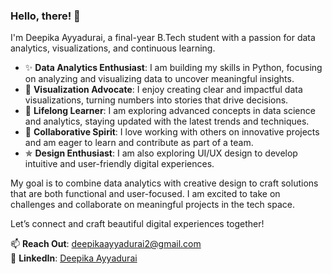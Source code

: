### Hello, there! 👋

I'm Deepika Ayyadurai, a final-year B.Tech student with a passion for data analytics, visualizations, and continuous learning.

- ✨ **Data Analytics Enthusiast**: I am building my skills in Python, focusing on analyzing and visualizing data to uncover meaningful insights.
- 🌟 **Visualization Advocate**: I enjoy creating clear and impactful data visualizations, turning numbers into stories that drive decisions.
- 🔗 **Lifelong Learner**: I am exploring advanced concepts in data science and analytics, staying updated with the latest trends and techniques.
- 🤝 **Collaborative Spirit**: I love working with others on innovative projects and am eager to learn and contribute as part of a team.
- ✯ **Design Enthusiast**: I am also exploring UI/UX design to develop intuitive and user-friendly digital experiences.

My goal is to combine data analytics with creative design to craft solutions that are both functional and user-focused. 
I am excited to take on challenges and collaborate on meaningful projects in the tech space.

Let’s connect and craft beautiful digital experiences together!

📫 **Reach Out**: [deepikaayyadurai2@gmail.com](mailto:deepikaayyadurai2@gmail.com)  
🔗 **LinkedIn**: [Deepika Ayyadurai](https://www.linkedin.com/in/deepika-ayyadurai-6abaa2208?utm_source=share&utm_campaign=share_via&utm_content=profile&utm_medium=android_app )
